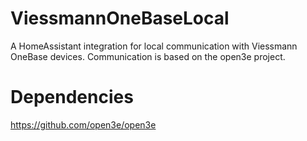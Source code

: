 # ViessmannOneBaseLocal
A HomeAssistant integration for local communication with Viessmann OneBase devices. Communication is based on the open3e project.

# Dependencies
https://github.com/open3e/open3e
